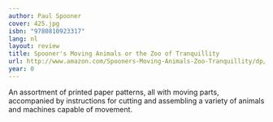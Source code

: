 ```yaml
---
author: Paul Spooner
cover: 425.jpg
isbn: "9780810923317"
lang: nl
layout: review
title: Spooner's Moving Animals or the Zoo of Tranquillity
url: http://www.amazon.com/Spooners-Moving-Animals-Zoo-Tranquillity/dp/0810923319?SubscriptionId=0VMG0VFGBMRWVRA58R02&tag=ldvd-20&linkCode=xm2&camp=2025&creative=165953&creativeASIN=0810923319
year: 0
---
```


An assortment of printed paper patterns, all with moving parts, accompanied by instructions for cutting and assembling a variety of animals and machines capable of movement.
